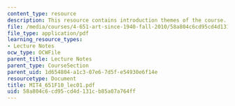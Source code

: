 ```yaml
---
content_type: resource
description: This resource contains introduction themes of the course.
file: /media/courses/4-651-art-since-1940-fall-2010/58a804c6cd95cd4d131cb85a07a764ff_MIT4_651F10_lec01.pdf
file_type: application/pdf
learning_resource_types:
- Lecture Notes
ocw_type: OCWFile
parent_title: Lecture Notes
parent_type: CourseSection
parent_uid: 1d654804-a1c3-07e6-7d5f-e54930e6f14e
resourcetype: Document
title: MIT4_651F10_lec01.pdf
uid: 58a804c6-cd95-cd4d-131c-b85a07a764ff
---
```

